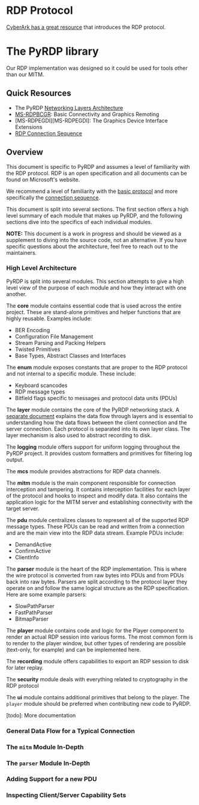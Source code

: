 # RDP Protocol

[CyberArk has a great resource](https://www.cyberark.com/resources/threat-research-blog/explain-like-i-m-5-remote-desktop-protocol-rdp) that introduces the RDP protocol.


# The PyRDP library
Our RDP implementation was designed so it could be used for tools other than our MITM.

## Quick Resources

- The PyRDP [Networking Layers Architecture][layers]
- [MS-RDPBCGR][MS-RDPBCGR]: Basic Connectivity and Graphics Remoting
- [MS-RDPEGDI][MS-RDPEGDI]: The Graphics Device Interface Extensions
- [RDP Connection Sequence][connection]


## Overview

This document is specific to PyRDP and assumes a level of familiarity
with the RDP protocol.  RDP is an open specification and all documents
can be found on Microsoft's website.

We recommend a level of familiarity with the [basic protocol][MS-RDPBCGR] 
and more specifically the [connection sequence][connection].


This document is split into several sections. The first section offers
a high level summary of each module that makes up PyRDP, and the
following sections dive into the specifics of each individual modules. 

**NOTE:** This document is a work in progress and should be viewed as
a supplement to diving into the source code, not an alternative. If
you have specific questions about the architecture, feel free to reach
out to the maintainers.


[MS-RDPBCGR]: https://docs.microsoft.com/en-us/openspecs/windows_protocols/ms-rdpbcgr/5073f4ed-1e93-45e1-b039-6e30c385867c
[connection]: https://docs.microsoft.com/en-us/openspecs/windows_protocols/ms-rdpbcgr/023f1e69-cfe8-4ee6-9ee0-7e759fb4e4ee

### High Level Architecture

PyRDP is split into several modules. This section attempts to give a
high level view of the purpose of each module and how they interact
with one another.

The **core** module contains essential code that is used across the
entire project. These are stand-alone primitives and helper functions
that are highly reusable. Examples include:

- BER Encoding
- Configuration File Management
- Stream Parsing and Packing Helpers
- Twisted Primitives
- Base Types, Abstract Classes and Interfaces


The **enum** module exposes constants that are proper to the RDP
protocol and not internal to a specific module. These include:

- Keyboard scancodes
- RDP message types
- Bitfield flags specific to messages and protocol data units (PDUs)


The **layer** module contains the core of the PyRDP networking
stack. A [separate document][layers] explains the data flow through
layers and is essential to understanding how the data flows between
the client connection and the server connection. Each protocol is
separated into its own layer class. The layer mechanism is also used
to abstract recording to disk.


The **logging** module offers support for uniform logging throughout
the PyRDP project. It provides custom formatters and primitives for
filtering log output.


The **mcs** module provides abstractions for RDP data channels.


The **mitm** module is the main component responsible for connection
interception and tampering. It contains interception facilities for
each layer of the protocol and hooks to inspect and modify data.  It
also contains the application logic for the MITM server and
establishing connectivity with the target server.


The **pdu** module centralizes classes to represent all of the
supported RDP message types. These PDUs can be read and written from a
connection and are the main view into the RDP data stream. Example PDUs
include:

- DemandActive
- ConfirmActive
- ClientInfo


The **parser** module is the heart of the RDP implementation. This is
where the wire protocol is converted from raw bytes into PDUs and from
PDUs back into raw bytes. Parsers are split according to the protocol
layer they operate on and follow the same logical structure as the RDP
specification. Here are some example parsers:

- SlowPathParser
- FastPathParser
- BitmapParser


The **player** module contains code and logic for the Player component
to render an actual RDP session into various forms. The most common
form is to render to the player window, but other types of rendering
are possible (text-only, for example) and can be implemented here.


The **recording** module offers capabilities to export an RDP session
to disk for later replay.


The **security** module deals with everything related to cryptography
in the RDP protocol


The **ui** module contains additional primitives that belong to the
player. The `player` module should be preferred when contributing new
code to PyRDP.


[todo]: More documentation

### General Data Flow for a Typical Connection
### The `mitm` Module In-Depth
### The `parser` Module In-Depth
### Adding Support for a new PDU
### Inspecting Client/Server Capability Sets 

[layers]: layers.md
